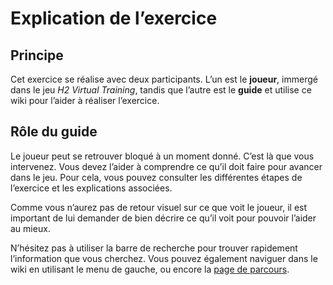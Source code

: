 # Explication de l’exercice

## Principe

Cet exercice se réalise avec deux participants. L’un est le **joueur**, immergé dans le jeu _H2 Virtual Training_, tandis que l’autre est le **guide** et utilise ce wiki pour l’aider à réaliser l’exercice.

## Rôle du guide

Le joueur peut se retrouver bloqué à un moment donné. C’est là que vous intervenez. Vous devez l’aider à comprendre ce qu’il doit faire pour avancer dans le jeu. Pour cela, vous pouvez consulter les différentes étapes de l’exercice et les explications associées.

Comme vous n’aurez pas de retour visuel sur ce que voit le joueur, il est important de lui demander de bien décrire ce qu’il voit pour pouvoir l’aider au mieux.

N’hésitez pas à utiliser la barre de recherche pour trouver rapidement l’information que vous cherchez. Vous pouvez également naviguer dans le wiki en utilisant le menu de gauche, ou encore la [page de parcours](../?).
